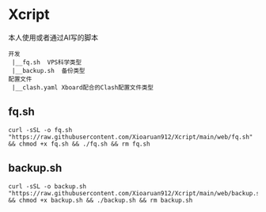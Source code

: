 # Xcript

本人使用或者通过AI写的脚本

```
开发
 |__fq.sh  VPS科学类型
 |__backup.sh  备份类型
配置文件
 |__clash.yaml Xboard配合的Clash配置文件类型
```

## fq.sh

```
curl -sSL -o fq.sh "https://raw.githubusercontent.com/Xioaruan912/Xcript/main/web/fq.sh" && chmod +x fq.sh && ./fq.sh && rm fq.sh

```

## backup.sh

```
curl -sSL -o backup.sh "https://raw.githubusercontent.com/Xioaruan912/Xcript/main/web/backup.sh" && chmod +x backup.sh && ./backup.sh && rm backup.sh

```

